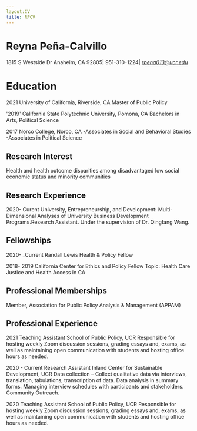 ```yaml
---
layout:CV
title: RPCV
---
```


# Reyna Peña-Calvillo 
1815 S Westside Dr Anaheim, CA 92805| 951-310-1224| *rpena013@ucr.edu*

# Education 

2021 University of California, Riverside, CA
Master of Public Policy

'2019' California State Polytechnic University, Pomona, CA 
Bachelors in Arts, Political Science 

2017	Norco College, Norco, CA 
-Associates in Social and Behavioral Studies 
-Associates in Political Science 

## Research Interest 

Health and health outcome disparities among disadvantaged low social economic status and minority communities

## Research Experience 

2020- Curent University, Entrepreneurship, and Development: Multi-Dimensional Analyses of University Business Development Programs.Research Assistant. Under the supervision of Dr. Qingfang Wang.

## Fellowships 

2020- _Current Randall Lewis Health & Policy Fellow
 	

2018- 2019	California Center for Ethics and Policy Fellow 
Topic: Health Care Justice and Health Access in CA	

## Professional Memberships

Member, Association for Public Policy Analysis & Management (APPAM)  

## Professional Experience 

2021	 Teaching Assistant 
School of Public Policy, UCR
Responsible for hosting weekly Zoom discussion sessions, grading essays and, exams, as well as maintaining open communication with students and hosting office hours as needed. 

2020 - Current 	  Research Assistant 
Inland Center for Sustainable Development, UCR
Data collection – Collect qualitative data via interviews, translation, tabulations, transcription of data. Data analysis in summary forms. Managing interview schedules with participants and stakeholders. Community Outreach. 

2020  Teaching Assistant
School of Public Policy, UCR
Responsible for hosting weekly Zoom discussion sessions, grading essays and, exams, as well as maintaining open communication with students and hosting office hours as needed. 




